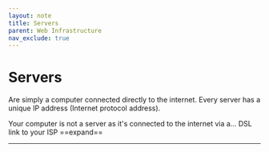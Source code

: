 ```yaml
---
layout: note
title: Servers
parent: Web Infrastructure
nav_exclude: true
---
```


# Servers

Are simply a computer connected directly to the internet. Every server has a unique IP address (Internet protocol address).

Your computer is not a server as it's connected to the internet via a... DSL link to your ISP ==expand==

---
